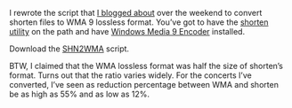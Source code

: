 I rewrote the script that [I blogged
about](http://devhawk.net/PermaLink.aspx?guid=20ee0594-1157-4893-bb26-cfd95b26d58b)
over the weekend to convert shorten files to WMA 9 lossless format.
You’ve got to have the [shorten
utility](http://etree.org/shnutils/shorten/) on the path and have
[Windows Media 9
Encoder](http://www.microsoft.com/windows/windowsmedia/9series/encoder/default.aspx)
installed.

Download the
[SHN2WMA](http://cid-0d9bc809858885a4.office.live.com/self.aspx/DevHawk%20Content/BlogFiles/SHN2WMA.zip) script.

BTW, I claimed that the WMA lossless format was half the size of
shorten’s format. Turns out that the ratio varies widely. For the
concerts I’ve converted, I’ve seen as reduction percentage between WMA
and shorten be as high as 55% and as low as 12%.

